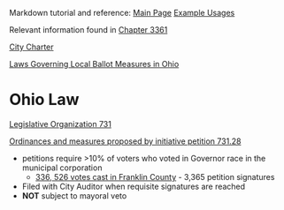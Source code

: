 
Markdown tutorial and reference: [Main Page](http://daringfireball.net/projects/markdown/) [Example Usages](http://daringfireball.net/projects/markdown/basics)

Relevant information found in [Chapter 3361](http://library.municode.com/index.aspx?clientId=16219)

[City Charter](http://library.municode.com/HTML/16219/level1/CHTR_THECICOOH.html)

[Laws Governing Local Ballot Measures in Ohio](http://web1.ballotpedia.org/wiki/index.php/Laws_governing_local_ballot_measures_in_Ohio)

Ohio Law
========

[Legislative Organization 731](http://codes.ohio.gov/orc/731)

[Ordinances and measures proposed by initiative petition 731.28](http://codes.ohio.gov/orc/731.28)

* petitions require >10% of voters who voted in Governor race in the municipal corporation
  * [336, 526 votes cast in Franklin County](http://www.sos.state.oh.us/SOS/elections/Research/electResultsMain/2011results/20111108turnout.aspx) - 3,365 petition signatures
* Filed with City Auditor when requisite signatures are reached
* **NOT** subject to mayoral veto


